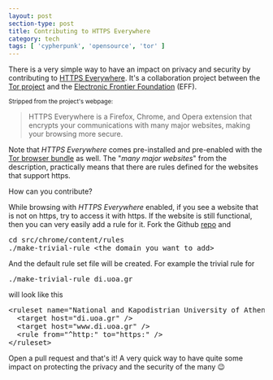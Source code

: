 ```yaml
---
layout: post
section-type: post
title: Contributing to HTTPS Everywhere
category: tech
tags: [ 'cypherpunk', 'opensource', 'tor' ]
---
```

There is a very simple way to have an impact on privacy and security by contributing to
<a href="https://www.eff.org/https-everywhere" target="blank">HTTPS Everywhere</a>.
It's a collaboration project between the
<a href="https://www.torproject.org/">Tor project</a> and the
<a href="https://www.eff.org/">Electronic Frontier Foundation</a> (EFF).

<small>Stripped from the project's webpage:</small>

>HTTPS Everywhere is a Firefox, Chrome, and Opera extension that encrypts your communications with many major websites, making your browsing more secure.

Note that *HTTPS Everywhere* comes pre-installed and pre-enabled with the
<a href="https://www.torproject.org/download/download-easy.html.en" target="blank">Tor browser bundle</a> as well. The "*many major websites*" from the description, practically means that there are rules defined for the websites that support https.

How can you contribute?

While browsing with *HTTPS Everywhere* enabled, if you see a website that is not on https, try to access it with https. If the website is still functional, then you can very easily add a rule for it. Fork the Github
<a href="https://github.com/EFForg/https-everywhere" target="blank"> repo</a> and

<pre style="text-align: left">
cd src/chrome/content/rules
./make-trivial-rule &lt;the domain you want to add&gt;
</pre>

And the default rule set file will be created. For example the trivial rule for

<pre style="text-align: left">
./make-trivial-rule di.uoa.gr
</pre>

will look like this

<pre style="text-align: left">
&lt;ruleset name="National and Kapodistrian University of Athens - Department of Informatics and Telecommunications"&gt;
  &lt;target host="di.uoa.gr" /&gt;
  &lt;target host="www.di.uoa.gr" /&gt;
  &lt;rule from="^http:" to="https:" /&gt;
&lt;/ruleset&gt;
</pre>

Open a pull request and that's it!
A very quick way to have quite some impact on protecting the privacy and the security of the many 😉
